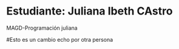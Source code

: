 # Estudiante: Juliana Ibeth CAstro
MAGD-Programación juliana

#Esto es un cambio echo por otra persona 
